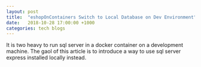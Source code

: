 ```yaml
---
layout: post
title:  "eshopOnContainers Switch to Local Database on Dev Environment"
date:   2018-10-28 17:00:00 +1000
categories: tech blogs
---
```

It is two heavy to run sql server in a docker container on a development machine. The gaol of this article is to introduce a way to use sql server express installed locally instead. 